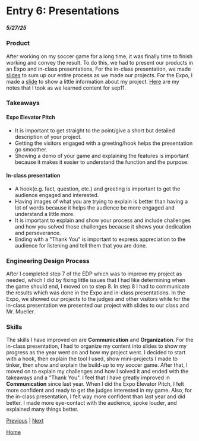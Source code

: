 # Entry 6: Presentations
##### 5/27/25

### Product
After working on my soccer game for a long time, it was finally time to finish working and convey the result. To do this, we had to present our products in an Expo and in-class presentations, For the in-class presentation, we made [slides](https://docs.google.com/presentation/d/1joYAra_u6bc89wVVNky22jwCCu56UoHuJmAOU4vMUjc/edit?slide=id.p#slide=id.p) to sum up our entire process as we made our projects. For the Expo, I made a [slide](https://docs.google.com/presentation/d/1sHzAXLp1beL6LjAmeWIu2fQZYAtFTcEKnAVhHP1VFZI/edit?slide=id.p#slide=id.p) to show a little information about my project. [Here](https://docs.google.com/document/d/1e1Q1XNOkAAItXt8awBe8Lx2EEA93n6dRRm6pq7gxU5Q/edit?tab=t.0) are my notes that I took as we learned content for sep11.

### Takeaways
#### Expo Elevator Pitch
* It is important to get straight to the point/give a short but detailed description of your project.
* Getting the visitors engaged with a greeting/hook helps the presentation go smoother.
* Showing a demo of your game and explaining the features is important because it makes it easier to understand the function and the purpose.

#### In-class presentation
* A hook(e.g. fact, question, etc.) and greeting is important to get the audience engaged and interested.
* Having images of what you are trying to explain is better than having a lot of words because it helps the audience be more engaged and understand a little more.
* It is important to explain and show your process and include challenges and how you solved those challenges because it shows your dedication and perseverance.
* Ending with a "Thank You" is important to express appreciation to the audience for listening and tell them that you are done.

### Engineering Design Process
After I completed step 7 of the EDP which was to improve my project as needed, which I did by fixing little issues that I had like determining when the game should end, I moved on to step 8. In step 8 I had to communicate the results which was done in the Expo and in-class presentations. In the Expo, we showed our projects to the judges and other visitors while for the in-class presentation we presented our project with slides to our class and Mr. Mueller.

### Skills
The skills I have improved on are **Communication** and **Organization**. For the in-class presentation, I had to organize my content into slides to show my progress as the year went on and how my project went. I decided to start with a hook, then explain the tool I used, show mini-projects I made to tinker, then show and explain the build-up to my soccer game. After that, I moved on to explain my challenges and how I solved it and ended with the takeaways and a "Thank You". I feel that I have greatly improved in **Communication** since last year. When I did the Expo Elevator Pitch, I felt more confident and ready to get the judges interested in my game. Also, for the in-class presentation, I felt way more confident than last year and did better. I made more eye-contact with the audience, spoke louder, and explained many things better.


[Previous](entry05.md) | [Next](entry07.md)

[Home](../README.md)
